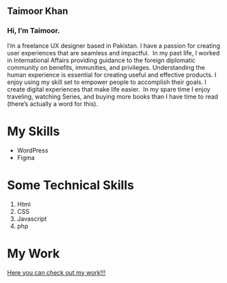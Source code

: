 ## Taimoor Khan


### Hi, I’m Taimoor.
I’m a freelance UX designer based in Pakistan. I have a passion for creating user experiences that are seamless and impactful. 
‍
In my past life, I worked in International Affairs providing guidance to the foreign diplomatic community on benefits, immunities, and privileges. 
Understanding the human experience is essential for creating useful and effective products. I enjoy using my skill set to empower people to accomplish their goals. I create digital experiences that make life easier.
‍
In my spare time I enjoy traveling, watching Series, and buying more books than I have time to read (there’s actually a word for this).


  # My Skills
- WordPress
- Figma
# Some Technical Skills
1. Html
2. CSS
3. Javascript
4. php


# My Work
[Here you can check out my work!!!](https://www.figma.com/file/T3g3IGQFBndSShBb7w0iaw/another-antler?node-id=0%3A1)


